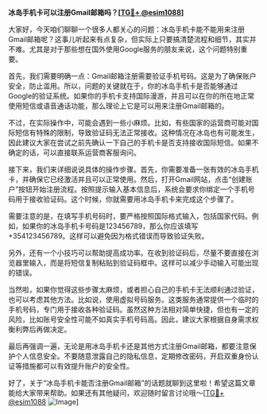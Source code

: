 **冰岛手机卡可以注册Gmail邮箱吗？[[TG💪+ @esim1088](https://t.me/s/esim1088)]**

大家好，今天咱们聊聊一个很多人都关心的问题：冰岛手机卡能不能用来注册Gmail邮箱呢？这事儿听起来有点复杂，但实际上只要搞清楚流程和细节，其实并不难。尤其是对于那些想在国外使用Google服务的朋友来说，这个问题特别重要。

首先，我们需要明确一点：Gmail邮箱注册需要验证手机号码。这是为了确保账户安全，防止滥用。所以，问题的关键就在于，你的冰岛手机卡是否能够通过Google的验证系统。如果你的手机卡支持国际漫游，并且可以在你的所在地正常使用短信或语音通话功能，那么理论上它是可以用来注册Gmail邮箱的。

不过，在实际操作中，可能会遇到一些小麻烦。比如，有些国家的运营商可能对国际短信有特殊的限制，导致验证码无法正常接收。这种情况在冰岛也有可能发生，因此建议大家在尝试之前先确认一下自己的手机卡是否支持接收国际短信。如果不确定的话，可以直接联系运营商客服询问。

接下来，我们来详细说说具体的操作步骤。首先，你需要准备一张有效的冰岛手机卡，并确保它已经激活并且可以正常使用。然后，打开Gmail网站，点击“创建账户”按钮开始注册流程。按照提示输入基本信息后，系统会要求你绑定一个手机号码用于接收验证码。这个时候，你就需要用冰岛手机卡来完成这个步骤了。

需要注意的是，在填写手机号码时，要严格按照国际格式输入，包括国家代码。例如，如果你的冰岛手机卡号码是123456789，那么你应该填写+354123456789。这样可以避免因为格式错误而导致验证失败。

另外，还有一个小技巧可以帮助提高成功率。在收到验证码后，尽量不要直接在浏览器里输入，而是将短信复制粘贴到验证码框中。这样可以减少手动输入可能出现的错误。

当然啦，如果你觉得这些步骤太麻烦，或者担心自己的手机卡无法顺利通过验证，也可以考虑其他方法。比如说，使用虚拟号码服务。这类服务通常提供一个临时的手机号码，专门用于接收各种验证码。虽然这种方法相对简单快捷，但也有一定的风险，比如账号安全性可能不如真实手机号码高。因此，建议大家根据自身需求权衡利弊后再做决定。

最后再强调一遍，无论是用冰岛手机卡还是其他方式注册Gmail邮箱，都要注意保护个人信息安全。不要随意泄露自己的隐私信息，定期修改密码，开启双重身份认证等措施都可以有效提升账户的安全性。

好了，关于“冰岛手机卡能否注册Gmail邮箱”的话题就聊到这里啦！希望这篇文章能给大家带来帮助。如果还有其他疑问，欢迎随时留言讨论哦～[[TG💪+ @esim1088](https://t.me/s/esim1088) ![Image](https://i.postimg.cc/4NQfJmqS/Snipaste-2025-05-13-00-14-12.png)]